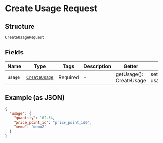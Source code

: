 
# Create Usage Request

## Structure

`CreateUsageRequest`

## Fields

| Name | Type | Tags | Description | Getter | Setter |
|  --- | --- | --- | --- | --- | --- |
| `usage` | [`CreateUsage`](../../doc/models/create-usage.md) | Required | - | getUsage(): CreateUsage | setUsage(CreateUsage usage): void |

## Example (as JSON)

```json
{
  "usage": {
    "quantity": 162.34,
    "price_point_id": "price_point_id0",
    "memo": "memo2"
  }
}
```

